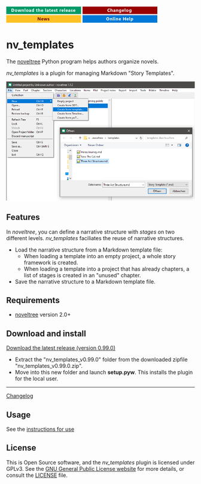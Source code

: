 [![Download the latest release](docs/img/download-button.png)](https://github.com/peter88213/nv_templates/raw/main/dist/nv_templates_v0.99.0.zip)
[![Changelog](docs/img/changelog-button.png)](docs/changelog.md)
[![News](docs/img/news-button.png)](https://github.com/peter88213/noveltree/discussions/1)
[![Online help](docs/img/help-button.png)](https://peter88213.github.io/nvhelp-en/nv_templates/)


# nv_templates

The [noveltree](https://github.com/peter88213/noveltree/) Python program helps authors organize novels.

*nv_templates* is a plugin for managing Markdown "Story Templates".

![Screenshot](docs/Screenshots/screen01.png)

## Features

In *noveltree*, you can define a narrative structure with *stages* on two different levels. *nv_templates* faciliates the reuse of narrative structures.

- Load the narrative structure from a Markdown template file:
    - When loading a template into an empty project, a whole story framework is created.
    - When loading a template into a project that has already chapters, a list of stages is created in an "unused" chapter.
- Save the narrative structure to a Markdown template file. 


## Requirements

- [noveltree](https://github.com/peter88213/noveltree/) version 2.0+

## Download and install

[Download the latest release (version 0.99.0)](https://github.com/peter88213/nv_templates/raw/main/dist/nv_templates_v0.99.0.zip)

- Extract the "nv_templates_v0.99.0" folder from the downloaded zipfile "nv_templates_v0.99.0.zip".
- Move into this new folder and launch **setup.pyw**. This installs the plugin for the local user.

---

[Changelog](docs/changelog.md)

## Usage

See the [instructions for use](docs/usage.md)

## License

This is Open Source software, and the *nv_templates* plugin is licensed under GPLv3. See the
[GNU General Public License website](https://www.gnu.org/licenses/gpl-3.0.en.html) for more
details, or consult the [LICENSE](https://github.com/peter88213/nv_templates/blob/main/LICENSE) file.
